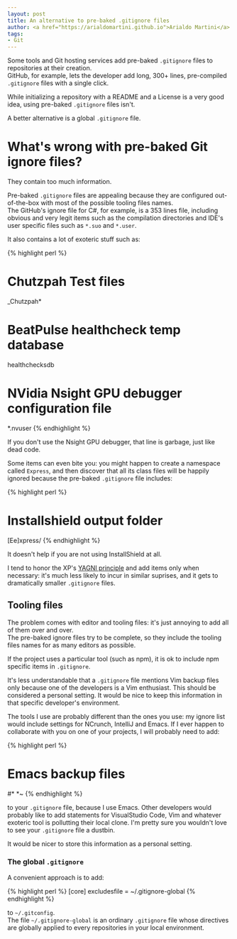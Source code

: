 ```yaml
---
layout: post
title: An alternative to pre-baked .gitignore files
author: <a href="https://arialdomartini.github.io">Arialdo Martini</a>
tags:
- Git
---
```

Some tools and Git hosting services add pre-baked `.gitignore` files to repositories at their creation. <br/>
GitHub, for example, lets the developer add long, 300+ lines, pre-compiled `.gitignore` files with a single click.

While initializing a repository with a README and a License is a very good idea, using pre-baked `.gitignore` files isn't.

A better alternative is a global `.gitignore` file.

<!--more-->
# What's wrong with pre-baked Git ignore files?
They contain too much information.

Pre-baked `.gitignore` files are appealing because they are configured out-of-the-box with most of the possible tooling files names.<br/>
The GitHub's ignore file for C#, for example, is a 353 lines file, including obvious and very legit items such as the compilation directories and IDE's user specific files such as `*.suo` and `*.user`.

It also contains a lot of exoteric stuff such as:

{% highlight perl %}
# Chutzpah Test files
_Chutzpah*

# BeatPulse healthcheck temp database
healthchecksdb

# NVidia Nsight GPU debugger configuration file
*.nvuser
{% endhighlight %}

If you don't use the Nsight GPU debugger, that line is garbage, just like dead code.

Some items can even bite you: you might happen to create a namespace called `Express`, and then discover that all its class files will be happily ignored because the pre-baked `.gitignore` file includes:

{% highlight perl %}
# Installshield output folder
[Ee]xpress/
{% endhighlight %}

It doesn't help if you are not using InstallShield at all.

I tend to honor the XP's [YAGNI principle](https://en.wikipedia.org/wiki/You_aren%27t_gonna_need_it) and add items only when necessary: it's much less likely to incur in similar suprises, and it gets to dramatically smaller `.gitignore` files.

## Tooling files

The problem comes with editor and tooling files: it's just annoying to add all of them over and over. <br/>
The pre-baked ignore files try to be complete, so they include the tooling files names for as many editors as possible.

If the project uses a particular tool (such as npm), it is ok to include npm specific items in `.gitignore`.

It's less understandable that a `.gitignore` file mentions Vim backup files only because one of the developers is a Vim enthusiast. This should be considered a personal setting. It would be nice to keep this information in that specific developer's environment.

The tools I use are probably different than the ones you use: my ignore list would include settings for NCrunch, IntelliJ and Emacs. If I ever happen to collaborate with you on one of your projects, I will probably need to add:

{% highlight perl %}
# Emacs backup files
\#*
*~
{% endhighlight %}

to your `.gitignore` file, because I use Emacs. Other developers would probably like to add statements for VisualStudio Code, Vim and whatever exoteric tool is pollutting their local clone. I'm pretty sure you wouldn't love to see your `.gitignore` file a dustbin.

It would be nicer to store this information as a personal setting.

### The global `.gitignore`
A convenient approach is to add:

{% highlight perl %}
[core]
excludesfile = ~/.gitignore-global
{% endhighlight %}

to `~/.gitconfig`.<br/>
The file `~/.gitignore-global` is an ordinary `.gitignore` file whose directives are globally applied to every repositories in your local environment.
